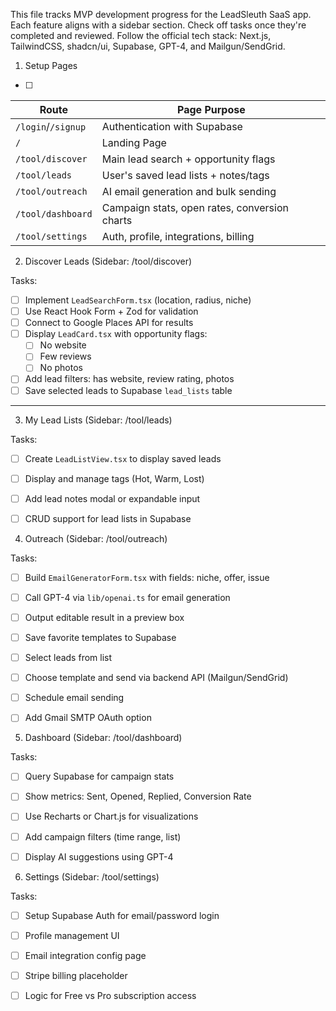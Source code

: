 This file tracks MVP development progress for the LeadSleuth SaaS app. Each feature aligns with a sidebar section. Check off tasks once they're completed and reviewed. Follow the official tech stack: Next.js, TailwindCSS, shadcn/ui, Supabase, GPT-4, and Mailgun/SendGrid.

1. Setup Pages
- [ ]

| Route              | Page Purpose                                  |
|--------------------|-----------------------------------------------|
| `/login`/`/signup` | Authentication with Supabase                  |
| `/`                | Landing Page                                  |
| `/tool/discover`   | Main lead search + opportunity flags          |
| `/tool/leads`      | User's saved lead lists + notes/tags          |
| `/tool/outreach`   | AI email generation and bulk sending          |
| `/tool/dashboard`  | Campaign stats, open rates, conversion charts |
| `/tool/settings`   | Auth, profile, integrations, billing          |



2. Discover Leads (Sidebar: /tool/discover)

Tasks:
- [ ] Implement `LeadSearchForm.tsx` (location, radius, niche)
- [ ] Use React Hook Form + Zod for validation
- [ ] Connect to Google Places API for results
- [ ] Display `LeadCard.tsx` with opportunity flags:
  - [ ] No website
  - [ ] Few reviews
  - [ ] No photos
- [ ] Add lead filters: has website, review rating, photos
- [ ] Save selected leads to Supabase `lead_lists` table

---

3. My Lead Lists (Sidebar: /tool/leads)

Tasks:
- [ ] Create `LeadListView.tsx` to display saved leads
- [ ] Display and manage tags (Hot, Warm, Lost)
- [ ] Add lead notes modal or expandable input
- [ ] CRUD support for lead lists in Supabase


4. Outreach (Sidebar: /tool/outreach)

Tasks:
- [ ] Build `EmailGeneratorForm.tsx` with fields: niche, offer, issue
- [ ] Call GPT-4 via `lib/openai.ts` for email generation
- [ ] Output editable result in a preview box
- [ ] Save favorite templates to Supabase
- [ ] Select leads from list
- [ ] Choose template and send via backend API (Mailgun/SendGrid)
- [ ] Schedule email sending
- [ ] Add Gmail SMTP OAuth option


5. Dashboard (Sidebar: /tool/dashboard)

Tasks:
- [ ] Query Supabase for campaign stats
- [ ] Show metrics: Sent, Opened, Replied, Conversion Rate
- [ ] Use Recharts or Chart.js for visualizations
- [ ] Add campaign filters (time range, list)
- [ ] Display AI suggestions using GPT-4


6. Settings (Sidebar: /tool/settings)

Tasks:
- [ ] Setup Supabase Auth for email/password login
- [ ] Profile management UI
- [ ] Email integration config page
- [ ] Stripe billing placeholder
- [ ] Logic for Free vs Pro subscription access



